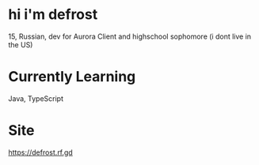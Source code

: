 # hi i'm defrost
15, Russian, dev for Aurora Client and highschool sophomore (i dont live in the US)
# Currently Learning
Java, TypeScript
# Site
https://defrost.rf.gd
